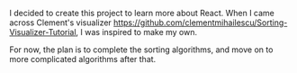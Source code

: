 I decided to create this project to learn more about React. When I came across Clement's visualizer https://github.com/clementmihailescu/Sorting-Visualizer-Tutorial, I was inspired to make my own.

For now, the plan is to complete the sorting algorithms, and move on to more complicated algorithms after that.
